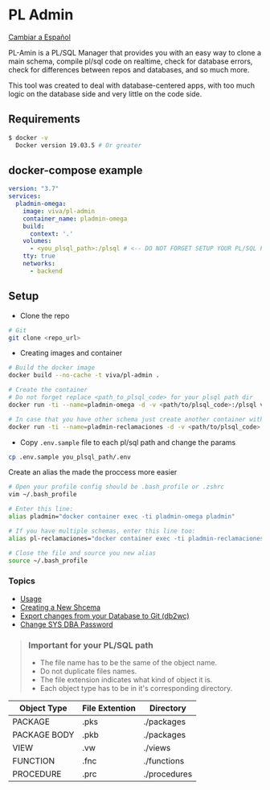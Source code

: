 # PL Admin
[Cambiar a Español](docs/README.md)

PL-Amin is a PL/SQL Manager that provides you with an easy way to clone a main schema, compile pl/sql code on realtime, check for database errors, check for differences between repos and databases, and so much more.

This tool was created to deal with database-centered apps, with too much logic on the database side and very little on the code side.

## Requirements
```sh
$ docker -v
  Docker version 19.03.5 # Or greater
```

## docker-compose example
```yml
version: "3.7"
services:
  pladmin-omega:
    image: viva/pl-admin
    container_name: pladmin-omega
    build:
      context: '.'
    volumes:
      - <you_plsql_path>:/plsql # <-- DO NOT FORGET SETUP YOUR PL/SQL PATH
    tty: true
    networks:
      - backend
```

## Setup
+ Clone the repo
```sh
# Git
git clone <repo_url>
```

+ Creating images and container
```sh
# Build the docker image
docker build --no-cache -t viva/pl-admin .

# Create the container
# Do not forget replace <path_to_plsql_code> for your plsql path dir
docker run -ti --name=pladmin-omega -d -v <path/to/plsql_code>:/plsql viva/pl-admin

# In case that you have other schema just create another container with other name
docker run -ti --name=pladmin-reclamaciones -d -v <path/to/plsql_code>:/plsql viva/pl-admin
```

+ Copy `.env.sample` file to each pl/sql path and change the params
```sh
cp .env.sample you_plsql_path/.env
```

Create an alias the made the proccess more easier
```sh
# Open your profile config should be .bash_profile or .zshrc
vim ~/.bash_profile

# Enter this line:
alias pladmin="docker container exec -ti pladmin-omega pladmin"

# If you have multiple schemas, enter this line too:
alias pl-reclamaciones="docker container exec -ti pladmin-reclamaciones pladmin"

# Close the file and source you new alias
source ~/.bash_profile
```

### Topics
- [Usage](docs/usage.md)
- [Creating a New Shcema](docs/new-schema.md)
- [Export changes from your Database to Git (db2wc)](docs/db2wc.md)
- [Change SYS DBA Password](docs/change-sys-password.md)

> ### Important for your PL/SQL path
> - The file name has to be the same of the object name.
> - Do not duplicate files names.
> - The file extension indicates what kind of object it is.
> - Each object type has to be in it's corresponding directory.

| Object Type | File Extention | Directory |
| ------ | ------ | ------ |
| PACKAGE | .pks | ./packages |
| PACKAGE BODY | .pkb | ./packages |
| VIEW | .vw | ./views |
| FUNCTION | .fnc | ./functions |
| PROCEDURE | .prc | ./procedures |
